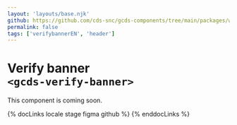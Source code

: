 ```yaml
---
layout: 'layouts/base.njk'
github: https://github.com/cds-snc/gcds-components/tree/main/packages/web/src/components/gcds-verify-banner
permalink: false
tags: ['verifybannerEN', 'header']
---
```


# Verify banner <br>`<gcds-verify-banner>`

This component is coming soon.

{% docLinks locale stage figma github %}
{% enddocLinks %}

<br/>
